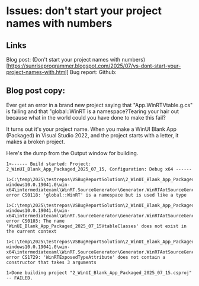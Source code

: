 ﻿# Issues: don't start your project names with numbers


## Links

Blog post: (Don't start your project names with numbers)[https://sunriseprogrammer.blogspot.com/2025/07/vs-dont-start-your-project-names-with.html]
Bug report: 
Github: 


## Blog post copy:

Ever get an error in a brand new project saying that "App.WinRTVtable.g.cs" is failing and that "global::WinRT is a namespace?Tearing your hair out because what in the world could you have done to make this fail?

It turns out it's your project name. When you make a WinUI Blank App (Packaged) in Visual Studio 2022, and the project starts with a letter, it makes a broken project.

Here's the dump from the Output window for building.

```
1>------ Build started: Project: 2_WinUI_Blank_App_Packaged_2025_07_15, Configuration: Debug x64 ------

1>C:\temp\2025\testrepos\VSBugReportSolution\2_WinUI_Blank_App_Packaged_2025_07_15\obj\x64\Debug\net8.0-windows10.0.19041.0\win-x64\intermediatexaml\WinRT.SourceGenerator\Generator.WinRTAotSourceGenerator\_2_WinUI_Blank_App_Packaged_2025_07_15.App.WinRTVtable.g.cs(4,40,4,53): error CS0118: 'global::WinRT' is a namespace but is used like a type

1>C:\temp\2025\testrepos\VSBugReportSolution\2_WinUI_Blank_App_Packaged_2025_07_15\obj\x64\Debug\net8.0-windows10.0.19041.0\win-x64\intermediatexaml\WinRT.SourceGenerator\Generator.WinRTAotSourceGenerator\_2_WinUI_Blank_App_Packaged_2025_07_15.App.WinRTVtable.g.cs(4,56,4,104): error CS0103: The name 'WinUI_Blank_App_Packaged_2025_07_15VtableClasses' does not exist in the current context

1>C:\temp\2025\testrepos\VSBugReportSolution\2_WinUI_Blank_App_Packaged_2025_07_15\obj\x64\Debug\net8.0-windows10.0.19041.0\win-x64\intermediatexaml\WinRT.SourceGenerator\Generator.WinRTAotSourceGenerator\_2_WinUI_Blank_App_Packaged_2025_07_15.App.WinRTVtable.g.cs(4,2,4,164): error CS1729: 'WinRTExposedTypeAttribute' does not contain a constructor that takes 3 arguments

1>Done building project "2_WinUI_Blank_App_Packaged_2025_07_15.csproj" -- FAILED.
```


